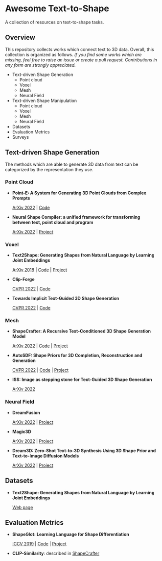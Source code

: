 # Awesome Text-to-Shape
A collection of resources on text-to-shape tasks.

## Overview
This repository collects works which connect text to 3D data. Overall, this collection is organized as follows. _If you find some works which are missing, feel free to raise an issue or create a pull request. Contributions in any form are strongly appreciated._
* Text-driven Shape Generation
  * Point cloud
  * Voxel
  * Mesh
  * Neural Field
* Text-driven Shape Manipulation
  * Point cloud
  * Voxel
  * Mesh
  * Neural Field
* Datasets
* Evaluation Metrics
* Surveys 

## Text-driven Shape Generation
The methods which are able to generate 3D data from text can be categorized by the representation they use.

### Point Cloud
* **Point-E: A System for Generating 3D Point Clouds from Complex Prompts**
  
  [ArXiv 2022](https://arxiv.org/abs/2212.08751) | [Code](https://github.com/openai/point-e)

* **Neural Shape Compiler: a unified framework for transforming between text, point cloud and program**

  [ArXiv 2022](https://arxiv.org/abs/2212.12952) | [Project](https://tiangeluo.github.io/projectpages/shapecompiler.html)

### Voxel
* **Text2Shape: Generating Shapes from Natural Language by Learning Joint Embeddings**
  
  [ArXiv 2018](https://arxiv.org/abs/1803.08495) | [Code](https://github.com/kchen92/text2shape/) | [Project](http://text2shape.stanford.edu/)

* **Clip-Forge**

  [CVPR 2022](https://arxiv.org/abs/2110.02624) | [Code](https://github.com/AutodeskAILab/Clip-Forge)
  
* **Towards Implicit Text-Guided 3D Shape Generation**
  
  [CVPR 2022](https://arxiv.org/abs/2203.14622) | [Code](https://github.com/liuzhengzhe/Towards-Implicit-Text-Guided-Shape-Generation)

### Mesh
* **ShapeCrafter: A Recursive Text-Conditioned 3D Shape Generation Model**

  [ArXiv 2022](https://arxiv.org/abs/2207.09446) | [Code](https://github.com/FreddieRao/ShapeCrafter) | [Project](https://ivl.cs.brown.edu/#/projects/shapecrafter)

* **AutoSDF: Shape Priors for 3D Completion, Reconstruction and Generation**

  [CVPR 2022](https://arxiv.org/abs/2203.09516) | [Code](https://github.com/yccyenchicheng/AutoSDF/) | [Project](https://yccyenchicheng.github.io/AutoSDF/) 

* **ISS: Image as stepping stone for Text-Guided 3D Shape Generation**

  [ArXiv 2022](https://arxiv.org/abs/2209.04145)

### Neural Field
* **DreamFusion**

  [ArXiv 2022](https://arxiv.org/abs/2209.14988) | [Project](https://dreamfusion3d.github.io/)

* **Magic3D**

  [ArXiv 2022](https://arxiv.org/abs/2211.10440) | [Project](https://deepimagination.cc/Magic3D/)

* **Dream3D: Zero-Shot Text-to-3D Synthesis Using 3D Shape Prior and Text-to-Image Diffusion Models**

  [ArXiv 2022](https://arxiv.org/abs/2212.14704) | [Project](https://bluestyle97.github.io/dream3d/)


## Datasets
* **Text2Shape: Generating Shapes from Natural Language by Learning Joint Embeddings**
  
  [Web page](http://text2shape.stanford.edu/)

## Evaluation Metrics
* **ShapeGlot: Learning Language for Shape Differentiation**

  [ICCV 2019](https://arxiv.org/pdf/1905.02925.pdf) | [Code](https://github.com/optas/shapeglot) | [Project](https://ai.stanford.edu/~optas/shapeglot/)

* **CLIP-Similarity**: described in [ShapeCrafter](https://arxiv.org/abs/2207.09446)
